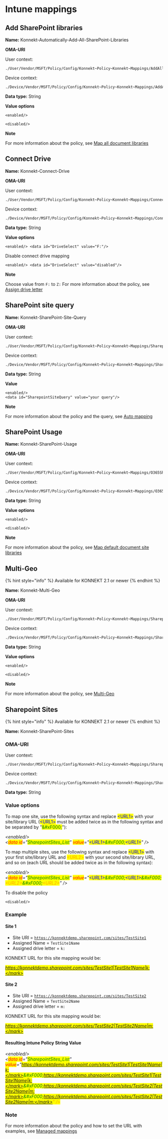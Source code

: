 # Intune mappings

## Add SharePoint libraries

**Name:** Konnekt-Automatically-Add-All-SharePoint-Libraries

**OMA-URI**

User context:

```
./User/Vendor/MSFT/Policy/Config/Konnekt~Policy~Konnekt~Mappings/AddAllSharepointLibraries
```

Device context:

```
./Device/Vendor/MSFT/Policy/Config/Konnekt~Policy~Konnekt~Mappings/AddAllSharepointLibraries
```

**Data type:** String

**Value options**

```
<enabled/>
```

```
<disabled/>
```

**Note**

For more information about the policy, see [Map all document libraries](../../mappings/auto-mapping.md#map-all-document-libraries)

## Connect Drive

**Name:** Konnekt-Connect-Drive

**OMA-URI**

User context:

```
./User/Vendor/MSFT/Policy/Config/Konnekt~Policy~Konnekt~Mappings/ConnectDrive
```

Device context:

```
./Device/Vendor/MSFT/Policy/Config/Konnekt~Policy~Konnekt~Mappings/ConnectDrive
```

**Data type:** String

**Value options**

```
<enabled/> <data id="DriveSelect" value="F:"/>
```

Disable connect drive mapping

```
<enabled/> <data id="DriveSelect" value="disabled"/>
```

**Note**

Choose value from `F:` to `Z:` For more information about the policy, see [Assign drive letter](../../mappings/assign-drive-letters.md)

## SharePoint site query

**Name:** Konnekt-SharePoint-Site-Query

**OMA-URI**

User context:

```
./User/Vendor/MSFT/Policy/Config/Konnekt~Policy~Konnekt~Mappings/SharepointSiteQuery
```

Device context:

```
./Device/Vendor/MSFT/Policy/Config/Konnekt~Policy~Konnekt~Mappings/SharepointSiteQuery
```

**Data type:** String

**Value**&#x20;

```
<enabled/>
<data id="SharepointSiteQuery" value="your query"/>
```

**Note**

For more information about the policy and the query, see [Auto mapping](../../mappings/auto-mapping.md#1.-site-scope)

## SharePoint Usage

**Name:** Konnekt-SharePoint-Usage

**OMA-URI**

User context:

```
./User/Vendor/MSFT/Policy/Config/Konnekt~Policy~Konnekt~Mappings/O365SharepointUsage
```

Device context:

```
./Device/Vendor/MSFT/Policy/Config/Konnekt~Policy~Konnekt~Mappings/O365SharepointUsage
```

**Data type:** String

**Value options**

```
<enabled/>
```

```
<disabled/>
```

**Note**

For more information about the policy, see [Map default document site libraries](../../mappings/auto-mapping.md#map-default-document-site-libraries)

## Multi-Geo

{% hint style="info" %}
Available for KONNEKT 2.1 or newer
{% endhint %}

**Name:** Konnekt-Multi-Geo

**OMA-URI**

User context:

```
./User/Vendor/MSFT/Policy/Config/Konnekt~Policy~Konnekt~Mappings/SharepointMultiGeo
```

Device context:

```
./Device/Vendor/MSFT/Policy/Config/Konnekt~Policy~Konnekt~Mappings/SharepointMultiGeo
```

**Data type:** String

**Value options**

```
<enabled/>
```

```
<disabled/>
```

**Note**

For more information about the policy, see [Multi-Geo](../../mappings/multi-geo.md)

## Sharepoint Sites

{% hint style="info" %}
Available for KONNEKT 2.1 or newer
{% endhint %}

**Name:** Konnekt-SharePoint-Sites

### **OMA-URI**

User context:

```
./User/Vendor/MSFT/Policy/Config/Konnekt~Policy~Konnekt~Mappings/SharepointSites
```

Device context:

```
./Device/Vendor/MSFT/Policy/Config/Konnekt~Policy~Konnekt~Mappings/SharepointSites
```

**Data type:** String

### **Value options**

To map one site, use the following syntax and replace <mark style="color:blue;">\<URL1></mark> with your site/library URL (<mark style="color:blue;">\<URL1></mark> must be added twice as in the following syntax and be separated by "<mark style="color:green;">\&#xF000;</mark>"):

_\<enabled/>_\
_<<mark style="color:red;">data id</mark>="<mark style="color:green;">SharepointSites\_List</mark>" <mark style="color:red;">value</mark>="<mark style="color:blue;">\<URL1></mark><mark style="color:green;">\&#xF000;</mark><mark style="color:blue;">\<URL1></mark>" />_

To map multiple sites, use the following syntax and replace <mark style="color:blue;">\<URL1></mark> with your first site/library URL and <mark style="color:orange;">\<URL2></mark> with your second site/library URL, and so on (each URL should be added twice as in the following syntax):

_\<enabled/>_\
_<<mark style="color:red;">data id</mark>="<mark style="color:green;">SharepointSites\_List</mark>" <mark style="color:red;">value</mark>="<mark style="color:blue;">\<URL1></mark><mark style="color:green;">\&#xF000;</mark><mark style="color:blue;">\<URL1></mark><mark style="color:green;">\&#xF000;</mark><mark style="color:orange;">\<URL2></mark><mark style="color:green;">\&#xF000;</mark><mark style="color:orange;">\<URL2></mark>" />_

To disable the policy

```
<disabled/>
```

### **Example**

#### **Site 1**

* Site URI = [`https://konnektdemo.sharepoint.com/sites/TestSite1`](https://c4a8.sharepoint.com/sites/GKGABSlides/Shared%20Documents/Forms/AllItems.aspx)
* Assigned Name = `TestSite1Name`
* Assigned drive letter = `k:`

KONNEKT URL for this site mapping would be:

_<mark style="color:blue;">https://konnektdemo.sharepoint.com/sites/TestSite1|TestSite1Name|k:</mark>_

#### **Site 2**

* Site URI = [`https://konnektdemo.sharepoint.com/sites/TestSite2`](https://c4a8.sharepoint.com/sites/GKGABSlides/Shared%20Documents/Forms/AllItems.aspx)
* Assigned Name = `TestSite2Name`
* Assigned drive letter = `m:`

KONNEKT URL for this site mapping would be:

_<mark style="color:orange;">https://konnektdemo.sharepoint.com/sites/TestSite2|TestSite2Name|m:</mark>_

#### **Resulting Intune Policy String Value**

_\<enabled/>_\
_<<mark style="color:red;">data id</mark>="<mark style="color:green;">SharepointSites\_List</mark>" <mark style="color:red;">value</mark>="<mark style="color:blue;">https://konnektdemo.sharepoint.com/sites/TestSite1|TestSite1Name|k:</mark><mark style="color:green;">\&#xF000;</mark><mark style="color:blue;">https://konnektdemo.sharepoint.com/sites/TestSite1|TestSite1Name|k:</mark><mark style="color:green;">\&#xF000;</mark><mark style="color:orange;">https://konnektdemo.sharepoint.com/sites/TestSite2|TestSite2Name|m:</mark><mark style="color:green;">\&#xF000;</mark><mark style="color:orange;">https://konnektdemo.sharepoint.com/sites/TestSite2|TestSite2Name|m:</mark>" />_

### **Note**

For more information about the policy and how to set the URL with examples, see [Managed mappings](../../mappings/administrative-mappings.md)
